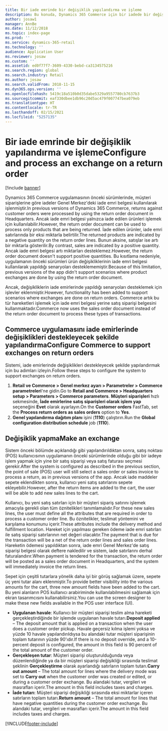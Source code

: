 ```yaml
---
title: Bir iade emrinde bir değişiklik yapılandırma ve işleme
description: Bu konuda, Dynamics 365 Commerce için bir iadede bir değişikliğin nasıl yapılandırılacağı açıklanmaktadır.
author: josaw1
manager: AnnBe
ms.date: 11/12/2018
ms.topic: index-page
ms.prod: ''
ms.service: dynamics-365-retail
ms.technology: ''
audience: Application User
ms.reviewer: josaw
ms.custom: ''
ms.assetid: ed0f77f7-3609-4330-bebd-ca3134575216
ms.search.region: global
ms.search.industry: Retail
ms.author: josaw
ms.search.validFrom: 2018-11-15
ms.dyn365.ops.version: ''
ms.openlocfilehash: 5419c18a510b0d35dabe5329a9557780cb7637b3
ms.sourcegitcommit: eaf330dbee1db96c20d5ac479f007747bea079eb
ms.translationtype: HT
ms.contentlocale: tr-TR
ms.lasthandoff: 02/15/2021
ms.locfileid: "5257135"
---
```

# <a name="configure-and-process-an-exchange-on-a-return-order"></a><span data-ttu-id="36c1d-103">Bir iade emrinde bir değişiklik yapılandırma ve işleme</span><span class="sxs-lookup"><span data-stu-id="36c1d-103">Configure and process an exchange on a return order</span></span>

[!include [banner](includes/banner.md)]

<span data-ttu-id="36c1d-104">Dynamics 365 Commerce uygulamasının önceki sürümlerinde, müşteri siparişlerine göre iadeler Genel Merkez'deki iade emri belgesi kullanılarak işlenmiştir.</span><span class="sxs-lookup"><span data-stu-id="36c1d-104">In previous versions of Dynamics 365 Commerce, returns against customer orders were processed by using the return order document in Headquarters.</span></span> <span data-ttu-id="36c1d-105">Ancak iade emri belgesi yalnızca iade edilen ürünleri işlemek için kullanılabilir.</span><span class="sxs-lookup"><span data-stu-id="36c1d-105">However, the return order document can be used to process only products that are being returned.</span></span> <span data-ttu-id="36c1d-106">İade edilen ürünler, iade emri satırlarında bir eksi miktarla belirtilir.</span><span class="sxs-lookup"><span data-stu-id="36c1d-106">The returned products are indicated by a negative quantity on the return order lines.</span></span> <span data-ttu-id="36c1d-107">Bunun aksine, satışlar ise artı bir miktarla gösterilir.</span><span class="sxs-lookup"><span data-stu-id="36c1d-107">By contrast, sales are indicated by a positive quantity.</span></span> <span data-ttu-id="36c1d-108">Ancak iade emri belgesi artı miktarları desteklemez.</span><span class="sxs-lookup"><span data-stu-id="36c1d-108">However, the return order document doesn't support positive quantities.</span></span> <span data-ttu-id="36c1d-109">Bu kısıtlama nedeniyle, uygulamanın önceki sürümleri ürün değişikliklerinin iade emri belgesi kullanılarak yapıldığı senaryoları desteklememiştir.</span><span class="sxs-lookup"><span data-stu-id="36c1d-109">Because of this limitation, previous versions of the app didn't support scenarios where product exchanges are done by using the return order document.</span></span>

<span data-ttu-id="36c1d-110">Ancak, değişikliklerin iade emirlerinde yapıldığı senaryoları desteklemek için işlevler eklenmiştir.</span><span class="sxs-lookup"><span data-stu-id="36c1d-110">However, functionality has been added to support scenarios where exchanges are done on return orders.</span></span> <span data-ttu-id="36c1d-111">Commerce artık bu tür hareketleri işlemek için iade emri belgesi yerine satış siparişi belgesini kullanmaktadır.</span><span class="sxs-lookup"><span data-stu-id="36c1d-111">Commerce now uses the sales order document instead of the return order document to process these types of transactions.</span></span>

## <a name="configure-commerce-to-support-exchanges-on-return-orders"></a><span data-ttu-id="36c1d-112">Commerce uygulamasını iade emirlerinde değişiklikleri destekleyecek şekilde yapılandırma</span><span class="sxs-lookup"><span data-stu-id="36c1d-112">Configure Commerce to support exchanges on return orders</span></span>

<span data-ttu-id="36c1d-113">Sistemi, iade emirlerinde değişiklikleri destekleyecek şekilde yapılandırmak için bu adımları izleyin.</span><span class="sxs-lookup"><span data-stu-id="36c1d-113">Follow these steps to configure the system to support exchanges on return orders.</span></span>

1. <span data-ttu-id="36c1d-114">**Retail ve Commerce \> Genel merkez ayarı \> Parametreler \> Commerce parametreleri**'ne gidin.</span><span class="sxs-lookup"><span data-stu-id="36c1d-114">Go to **Retail and Commerce \> Headquarters setup \> Parameters \> Commerce parameters**.</span></span> <span data-ttu-id="36c1d-115">**Müşteri siparişleri** hızlı sekmesinde, **İade emirlerine satış siparişleri olarak işlem yap** seçeneğini **Evet** olarak ayarlayın.</span><span class="sxs-lookup"><span data-stu-id="36c1d-115">On the **Customer orders** FastTab, set the **Process return orders as sales orders** option to **Yes**.</span></span>
2. <span data-ttu-id="36c1d-116">**Genel yapılandırma dağıtım planı** işini (**1110**) çalıştırın.</span><span class="sxs-lookup"><span data-stu-id="36c1d-116">Run the **Global configuration distribution schedule** job (**1110**).</span></span>

## <a name="make-an-exchange"></a><span data-ttu-id="36c1d-117">Değişiklik yapma</span><span class="sxs-lookup"><span data-stu-id="36c1d-117">Make an exchange</span></span>

<span data-ttu-id="36c1d-118">Sistem önceki bölümde açıklandığı gibi yapılandırıldıktan sonra, satış noktası (POS) kullanıcısının uygulamanın önceki sürümlerinde olduğu gibi bir iadeye işlem yapmak için yine bir satış siparişi veya satış faturası seçmesi gerekir.</span><span class="sxs-lookup"><span data-stu-id="36c1d-118">After the system is configured as described in the previous section, the point of sale (POS) user will still select a sales order or sales invoice to process a return, as in previous versions of the app.</span></span> <span data-ttu-id="36c1d-119">Ancak iade maddeler sepete eklendikten sonra, kullanıcı yeni satış satırlarını sepete ekleyebilir.</span><span class="sxs-lookup"><span data-stu-id="36c1d-119">However, after the return items are added to the cart, the user will be able to add new sales lines to the cart.</span></span>

<span data-ttu-id="36c1d-120">Kullanıcı, bu yeni satış satırları için bir müşteri sipariş satırını işlemek amacıyla gerekli olan tüm öznitelikleri tanımlamalıdır.</span><span class="sxs-lookup"><span data-stu-id="36c1d-120">For these new sales lines, the user must define all the attributes that are required in order to process a customer order line.</span></span> <span data-ttu-id="36c1d-121">Bu öznitelikler, teslimat yöntemini ve karşılama konumunu içerir.</span><span class="sxs-lookup"><span data-stu-id="36c1d-121">These attributes include the delivery method and fulfillment location.</span></span> <span data-ttu-id="36c1d-122">Hareket için yapılması gereken ödeme iade emri satırları ile satış siparişi satırlarının net değeri olacaktır.</span><span class="sxs-lookup"><span data-stu-id="36c1d-122">The payment that is due for the transaction will be a net of the return order lines and sales order lines.</span></span> <span data-ttu-id="36c1d-123">Hareketin ödemesi yapıldıktan sonra, iade emri Genel Merkez'de satış siparişi belgesi olarak deftere nakledilir ve sistem, iade satırlarını derhal faturalandırır.</span><span class="sxs-lookup"><span data-stu-id="36c1d-123">When payment is tendered for the transaction, the return order will be posted as a sales order document in Headquarters, and the system will immediately invoice the return lines.</span></span>

<span data-ttu-id="36c1d-124">Sepet için çeşitli tutarlara yönelik daha iyi bir görüş sağlamak üzere, sepete üç yeni tutar alanı eklenmiştir.</span><span class="sxs-lookup"><span data-stu-id="36c1d-124">To provide better visibility into the various amounts for the cart, three new amount fields have been added to the cart.</span></span> <span data-ttu-id="36c1d-125">Bu yeni alanların POS kullanıcı arabiriminde kullanılabilmesini sağlamak için ekran tasarımcısını kullanabilirsiniz.</span><span class="sxs-lookup"><span data-stu-id="36c1d-125">You can use the screen designer to make these new fields available in the POS user interface (UI).</span></span>

- <span data-ttu-id="36c1d-126">**Uygulanan havale**: Kullanıcı bir müşteri siparişi teslim alma hareketi gerçekleştirdiğinde bir işlemde uygulanan havale tutarı.</span><span class="sxs-lookup"><span data-stu-id="36c1d-126">**Deposit applied** – The deposit amount that is applied on a transaction when the user does a customer order pickup.</span></span> <span data-ttu-id="36c1d-127">Havale geçersiz kılma işlemi yoksa ve yüzde 10 havale yapılandırıldıysa bu alandaki tutar müşteri siparişinin toplam tutarının yüzde 90'ıdır.</span><span class="sxs-lookup"><span data-stu-id="36c1d-127">If there is no deposit override, and a 10-percent deposit is configured, the amount in this field is 90 percent of the total amount of the customer order.</span></span>
- <span data-ttu-id="36c1d-128">**Gerçekleşen tutar**: Müşteri siparişi oluşturulduğunda veya düzenlendiğinde ya da bir müşteri siparişi değişikliği sırasında teslimat şeklinin **Gerçekleştirme** olarak ayarlandığı satırların toplam tutarı.</span><span class="sxs-lookup"><span data-stu-id="36c1d-128">**Carry out amount** – The total amount for lines where the delivery mode was set to **Carry out** when the customer order was created or edited, or during a customer order exchange.</span></span> <span data-ttu-id="36c1d-129">Bu alandaki tutar, vergileri ve masrafları içerir.</span><span class="sxs-lookup"><span data-stu-id="36c1d-129">The amount in this field includes taxes and charges.</span></span>
- <span data-ttu-id="36c1d-130">**İade tutarı**: Müşteri siparişi değişikliği sırasında eksi miktarlar içeren satırların toplam tutarı.</span><span class="sxs-lookup"><span data-stu-id="36c1d-130">**Return amount** – The total amount for lines that have negative quantities during the customer order exchange.</span></span> <span data-ttu-id="36c1d-131">Bu alandaki tutar, vergileri ve masrafları içerir.</span><span class="sxs-lookup"><span data-stu-id="36c1d-131">The amount in this field includes taxes and charges.</span></span>


[!INCLUDE[footer-include](../includes/footer-banner.md)]